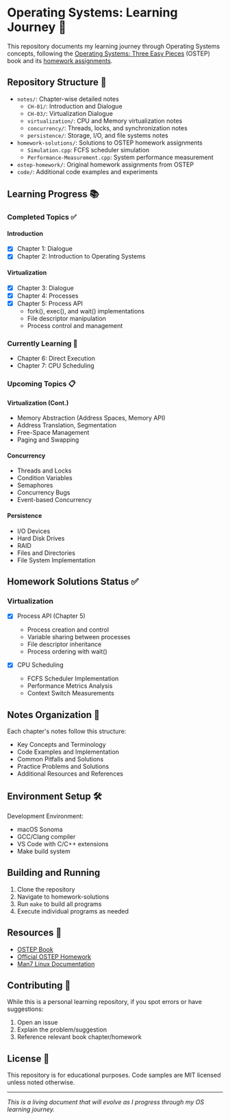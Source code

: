 # Operating Systems: Learning Journey 🚀

This repository documents my learning journey through Operating Systems concepts, following the [Operating Systems: Three Easy Pieces](http://pages.cs.wisc.edu/~remzi/OSTEP/) (OSTEP) book and its [homework assignments](https://github.com/remzi-arpacidusseau/ostep-homework).

## Repository Structure 📂

- `notes/`: Chapter-wise detailed notes
  - `CH-01/`: Introduction and Dialogue
  - `CH-03/`: Virtualization Dialogue
  - `virtualization/`: CPU and Memory virtualization notes
  - `concurrency/`: Threads, locks, and synchronization notes
  - `persistence/`: Storage, I/O, and file systems notes
- `homework-solutions/`: Solutions to OSTEP homework assignments
  - `Simulation.cpp`: FCFS scheduler simulation
  - `Performance-Measurement.cpp`: System performance measurement
- `ostep-homework/`: Original homework assignments from OSTEP
- `code/`: Additional code examples and experiments

## Learning Progress 📚

### Completed Topics ✅

#### Introduction

- [x] Chapter 1: Dialogue
- [x] Chapter 2: Introduction to Operating Systems

#### Virtualization

- [x] Chapter 3: Dialogue
- [x] Chapter 4: Processes
- [x] Chapter 5: Process API
  - fork(), exec(), and wait() implementations
  - File descriptor manipulation
  - Process control and management

### Currently Learning 🎯

- Chapter 6: Direct Execution
- Chapter 7: CPU Scheduling

### Upcoming Topics 📋

#### Virtualization (Cont.)

- Memory Abstraction (Address Spaces, Memory API)
- Address Translation, Segmentation
- Free-Space Management
- Paging and Swapping

#### Concurrency

- Threads and Locks
- Condition Variables
- Semaphores
- Concurrency Bugs
- Event-based Concurrency

#### Persistence

- I/O Devices
- Hard Disk Drives
- RAID
- Files and Directories
- File System Implementation

## Homework Solutions Status ✅

### Virtualization

- [x] Process API (Chapter 5)

  - Process creation and control
  - Variable sharing between processes
  - File descriptor inheritance
  - Process ordering with wait()

- [x] CPU Scheduling
  - FCFS Scheduler Implementation
  - Performance Metrics Analysis
  - Context Switch Measurements

## Notes Organization 📝

Each chapter's notes follow this structure:

- Key Concepts and Terminology
- Code Examples and Implementation
- Common Pitfalls and Solutions
- Practice Problems and Solutions
- Additional Resources and References

## Environment Setup 🛠️

Development Environment:

- macOS Sonoma
- GCC/Clang compiler
- VS Code with C/C++ extensions
- Make build system

## Building and Running

1. Clone the repository
2. Navigate to homework-solutions
3. Run `make` to build all programs
4. Execute individual programs as needed

## Resources 📖

- [OSTEP Book](http://pages.cs.wisc.edu/~remzi/OSTEP/)
- [Official OSTEP Homework](https://github.com/remzi-arpacidusseau/ostep-homework)
- [Man7 Linux Documentation](https://man7.org/)

## Contributing 🤝

While this is a personal learning repository, if you spot errors or have suggestions:

1. Open an issue
2. Explain the problem/suggestion
3. Reference relevant book chapter/homework

## License 📄

This repository is for educational purposes. Code samples are MIT licensed unless noted otherwise.

---

_This is a living document that will evolve as I progress through my OS learning journey._
